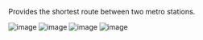 Provides the shortest route between two metro stations.

![image](https://github.com/Vidit-Tayal/Your-Metro-Buddy/assets/98225141/6ab917f7-0132-4c45-85bb-90e403fd1b66)
![image](https://github.com/Vidit-Tayal/Your-Metro-Buddy/assets/98225141/db2520a2-dadb-4144-bfd7-834a5273d190)
![image](https://github.com/Vidit-Tayal/Your-Metro-Buddy/assets/98225141/25a925bf-1559-4ef3-a52e-409c3e094edb)
![image](https://github.com/Vidit-Tayal/Your-Metro-Buddy/assets/98225141/fb769996-a941-4c10-a968-49dafc7024f6)

